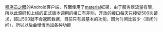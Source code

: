 [程序员之眼](http://www.1024eye.com)的Android客户端，界面使用了[material](https://github.com/rey5137/material)框架，由于服务器流量有限，所以此源码和上线的正式版本调用的接口有差别，开放的接口每天只接受500次请求，超过500就不会返回数据，目前只有最基本的功能，因为时间比较少（空闲时间），所以以后会慢慢添加各种功能